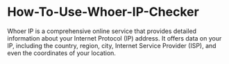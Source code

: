 # How-To-Use-Whoer-IP-Checker
Whoer IP is a comprehensive online service that provides detailed information about your Internet Protocol (IP) address. It offers data on your IP, including the country, region, city, Internet Service Provider (ISP), and even the coordinates of your location.
